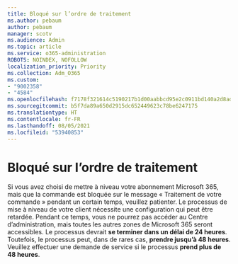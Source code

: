 ```yaml
---
title: Bloqué sur l’ordre de traitement
ms.author: pebaum
author: pebaum
manager: scotv
ms.audience: Admin
ms.topic: article
ms.service: o365-administration
ROBOTS: NOINDEX, NOFOLLOW
localization_priority: Priority
ms.collection: Adm_O365
ms.custom:
- "9002358"
- "4584"
ms.openlocfilehash: f7178f321614c5190217b1d00aabbcd95e2c0911bd140a2d8ad455665ac5b73b
ms.sourcegitcommit: b5f7da89a650d2915dc652449623c78be6247175
ms.translationtype: HT
ms.contentlocale: fr-FR
ms.lasthandoff: 08/05/2021
ms.locfileid: "53940853"
---
```

# <a name="stuck-on-processing-order"></a>Bloqué sur l’ordre de traitement

Si vous avez choisi de mettre à niveau votre abonnement Microsoft 365, mais que la commande est bloquée sur le message « Traitement de votre commande » pendant un certain temps, veuillez patienter. Le processus de mise à niveau de votre client nécessite une configuration qui peut être retardée. Pendant ce temps, vous ne pourrez pas accéder au Centre d’administration, mais toutes les autres zones de Microsoft 365 seront accessibles. Le processus devrait **se terminer dans un délai de 24 heures**. Toutefois, le processus peut, dans de rares cas, **prendre jusqu’à 48 heures**.  Veuillez effectuer une demande de service si le processus **prend plus de 48 heures**.
